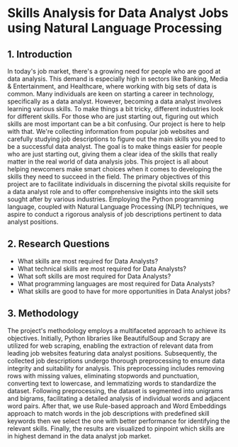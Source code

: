 # Skills Analysis for Data Analyst Jobs using Natural Language Processing

## 1. Introduction

   In today's job market, there's a growing need for people who are good at data analysis. This demand is especially high in sectors like Banking, Media & Entertainment, and Healthcare, where working with big sets of data is common. Many individuals are keen on starting a career in technology, specifically as a data analyst. However, becoming a data analyst involves learning various skills. To make things a bit tricky, different industries look for different skills. For those who are just starting out, figuring out which skills are most important can be a bit confusing.
   Our project is here to help with that. We're collecting information from popular job websites and carefully studying job descriptions to figure out the main skills you need to be a successful data analyst. The goal is to make things easier for people who are just starting out, giving them a clear idea of the skills that really matter in the real world of data analysis jobs. This project is all about helping newcomers make smart choices when it comes to developing the skills they need to succeed in the field.
   The primary objectives of this project are to facilitate individuals in discerning the pivotal skills requisite for a data analyst role and to offer comprehensive insights into the skill sets sought after by various industries. Employing the Python programming language, coupled with Natural Language Processing (NLP) techniques, we aspire to conduct a rigorous analysis of job descriptions pertinent to data analyst positions.
   
## 2. Research Questions

   - What skills are most required for Data Analysts?
   - What technical skills are most required for Data Analysts?
   - What soft skills are most required for Data Analysts?
   - What programming languages are most required for Data Analysts?
   - What skills are good to have for more opportunities in Data Analyst jobs?


## 3. Methodology

   The project's methodology employs a multifaceted approach to achieve its objectives. Initially, Python libraries like BeautifulSoup and Scrapy are utilized for web scraping, enabling the extraction of relevant data from leading job websites featuring data analyst positions. Subsequently, the collected job descriptions undergo thorough preprocessing to ensure data integrity and suitability for analysis. This preprocessing includes removing rows with missing values, eliminating stopwords and punctuation, converting text to lowercase, and lemmatizing words to standardize the dataset. Following preprocessing, the dataset is segmented into unigrams and bigrams, facilitating a detailed analysis of individual words and adjacent word pairs. After that, we use Rule-based approach and Word Embeddings approach to match words in the job descriptions with predefined skill keywords then we select the one with better performance for identifying the relevant skills. Finally, the results are visualized to pinpoint which skills are in highest demand in the data analyst job market.
